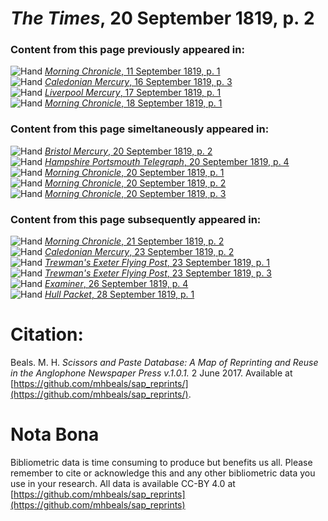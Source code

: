 # *The Times*, 20 September 1819, p. 2  
  
### Content from this page previously appeared in:  
![Hand](http://scissorsandpaste.net/wp-content/uploads/2017/06/smallhandpointer.png) [*Morning Chronicle*, 11 September 1819, p. 1](https://mhbeals.github.io/sap_html/Morning-Chronicle/Morning-Chronicle-11-September-1819-p-1)  
![Hand](http://scissorsandpaste.net/wp-content/uploads/2017/06/smallhandpointer.png) [*Caledonian Mercury*, 16 September 1819, p. 3](https://mhbeals.github.io/sap_html/Caledonian-Mercury/Caledonian-Mercury-16-September-1819-p-3)  
![Hand](http://scissorsandpaste.net/wp-content/uploads/2017/06/smallhandpointer.png) [*Liverpool Mercury*, 17 September 1819, p. 1](https://mhbeals.github.io/sap_html/Liverpool-Mercury/Liverpool-Mercury-17-September-1819-p-1)  
![Hand](http://scissorsandpaste.net/wp-content/uploads/2017/06/smallhandpointer.png) [*Morning Chronicle*, 18 September 1819, p. 1](https://mhbeals.github.io/sap_html/Morning-Chronicle/Morning-Chronicle-18-September-1819-p-1)  
  
### Content from this page simeltaneously appeared in:  
![Hand](http://scissorsandpaste.net/wp-content/uploads/2017/06/smallhandpointer.png) [*Bristol Mercury*, 20 September 1819, p. 2](https://mhbeals.github.io/sap_html/Bristol-Mercury/Bristol-Mercury-20-September-1819-p-2)  
![Hand](http://scissorsandpaste.net/wp-content/uploads/2017/06/smallhandpointer.png) [*Hampshire Portsmouth Telegraph*, 20 September 1819, p. 4](https://mhbeals.github.io/sap_html/Hampshire-Portsmouth-Telegraph/Hampshire-Portsmouth-Telegraph-20-September-1819-p-4)  
![Hand](http://scissorsandpaste.net/wp-content/uploads/2017/06/smallhandpointer.png) [*Morning Chronicle*, 20 September 1819, p. 1](https://mhbeals.github.io/sap_html/Morning-Chronicle/Morning-Chronicle-20-September-1819-p-1)  
![Hand](http://scissorsandpaste.net/wp-content/uploads/2017/06/smallhandpointer.png) [*Morning Chronicle*, 20 September 1819, p. 2](https://mhbeals.github.io/sap_html/Morning-Chronicle/Morning-Chronicle-20-September-1819-p-2)  
![Hand](http://scissorsandpaste.net/wp-content/uploads/2017/06/smallhandpointer.png) [*Morning Chronicle*, 20 September 1819, p. 3](https://mhbeals.github.io/sap_html/Morning-Chronicle/Morning-Chronicle-20-September-1819-p-3)  
  
### Content from this page subsequently appeared in:  
![Hand](http://scissorsandpaste.net/wp-content/uploads/2017/06/smallhandpointer.png) [*Morning Chronicle*, 21 September 1819, p. 2](https://mhbeals.github.io/sap_html/Morning-Chronicle/Morning-Chronicle-21-September-1819-p-2)  
![Hand](http://scissorsandpaste.net/wp-content/uploads/2017/06/smallhandpointer.png) [*Caledonian Mercury*, 23 September 1819, p. 2](https://mhbeals.github.io/sap_html/Caledonian-Mercury/Caledonian-Mercury-23-September-1819-p-2)  
![Hand](http://scissorsandpaste.net/wp-content/uploads/2017/06/smallhandpointer.png) [*Trewman's Exeter Flying Post*, 23 September 1819, p. 1](https://mhbeals.github.io/sap_html/Trewman's-Exeter-Flying-Post/Trewman's-Exeter-Flying-Post-23-September-1819-p-1)  
![Hand](http://scissorsandpaste.net/wp-content/uploads/2017/06/smallhandpointer.png) [*Trewman's Exeter Flying Post*, 23 September 1819, p. 3](https://mhbeals.github.io/sap_html/Trewman's-Exeter-Flying-Post/Trewman's-Exeter-Flying-Post-23-September-1819-p-3)  
![Hand](http://scissorsandpaste.net/wp-content/uploads/2017/06/smallhandpointer.png) [*Examiner*, 26 September 1819, p. 4](https://mhbeals.github.io/sap_html/Examiner/Examiner-26-September-1819-p-4)  
![Hand](http://scissorsandpaste.net/wp-content/uploads/2017/06/smallhandpointer.png) [*Hull Packet*, 28 September 1819, p. 1](https://mhbeals.github.io/sap_html/Hull-Packet/Hull-Packet-28-September-1819-p-1)  


# Citation: 

Beals. M. H. *Scissors and Paste Database: A Map of Reprinting and Reuse in the Anglophone Newspaper Press v.1.0.1.* 2 June 2017. Available at [https://github.com/mhbeals/sap_reprints/](https://github.com/mhbeals/sap_reprints/). 

# Nota Bona

Bibliometric data is time consuming to produce but benefits us all. Please remember to cite or acknowledge this and any other bibliometric data you use in your research. All data is available CC-BY 4.0 at [https://github.com/mhbeals/sap_reprints](https://github.com/mhbeals/sap_reprints)